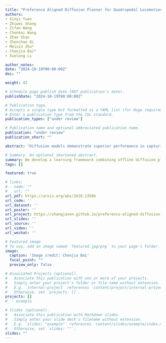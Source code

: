 ```yaml
---
title: "Preference Aligned Diffusion Planner for Quadrupedal Locomotion Control."
authors:
- Xinyi Yuan
- Zhiwei Shang
- Zifan Wang
- Chenkai Wang
- Zhao Shan
- Zhenchao Qi
- Meixin Zhu*
- Chenjia Bai*
- Xuelong Li

author_notes:
date: "2024-10-19T00:00:00Z"
doi: ""

weight: 42

# Schedule page publish date (NOT publication's date).
publishDate: "2024-10-19T00:00:00Z"

# Publication type.
# Accepts a single type but formatted as a YAML list (for Hugo requirements).
# Enter a publication type from the CSL standard.
publication_types: ["under review"]

# Publication name and optional abbreviated publication name.
publication: "under review"
publication_short: ""

abstract: "Diffusion models demonstrate superior performance in capturing complex distributions from large-scale datasets, providing a promising solution for quadrupedal locomotion control. However, offline policy is sensitive to Out-of-Distribution (OOD) states due to the limited state coverage in the datasets. In this work, we propose a two-stage learning framework combining offline learning and online preference alignment for legged locomotion control. Through the offline stage, the diffusion planner learns the joint distribution of state-action sequences from expert datasets without using reward labels. Subsequently, we perform the online interaction in the simulation environment based on the trained offline planer, which significantly addresses the OOD issues and improves the robustness. Specifically, we propose a novel weak preference labeling method without the ground-truth reward or human preferences. The proposed method exhibits superior stability and velocity tracking accuracy in pacing, trotting, and bounding gait under both slow- and high-speed scenarios and can perform zero-shot transfer to the real Unitree Go1 robots."

# Summary. An optional shortened abstract.
summary: We develop a learning framework combining offline diffusion planner and online preference alignment with weak preference labeling for legged locomotion control.
tags: []

featured: true

# links:
# - name: ""
#   url: ""
url_pdf: https://arxiv.org/abs/2410.13586
url_code: ''
url_dataset: ''
url_poster: ''
url_project: https://shangjaven.github.io/preference-aligned-diffusion-legged/
url_slides: ''
url_source: ''
url_video: ''
url_wechat: ''

# Featured image
# To use, add an image named `featured.jpg/png` to your page's folder. 
image:
  caption: 'Image credit: Chenjia Bai'
  focal_point: ""
  preview_only: false

# Associated Projects (optional).
#   Associate this publication with one or more of your projects.
#   Simply enter your project's folder or file name without extension.
#   E.g. `internal-project` references `content/project/internal-project/index.md`.
#   Otherwise, set `projects: []`.
projects: []
#  - example

# Slides (optional).
#   Associate this publication with Markdown slides.
#   Simply enter your slide deck's filename without extension.
#   E.g. `slides: "example"` references `content/slides/example/index.md`.
#   Otherwise, set `slides: ""`.
slides: ""
---
```

